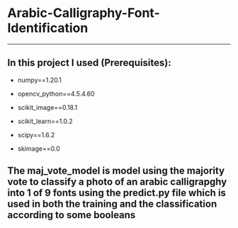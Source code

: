 # Arabic-Calligraphy-Font-Identification
--------------------------------------------

## In this project I used (Prerequisites):

* numpy==1.20.1

* opencv_python==4.5.4.60

* scikit_image==0.18.1

* scikit_learn==1.0.2

* scipy==1.6.2

* skimage==0.0

## The maj_vote_model is model using the majority vote to classify a photo of an arabic calligrapghy into 1 of 9 fonts using the predict.py file which is used in both the training and the classification according to some booleans 
